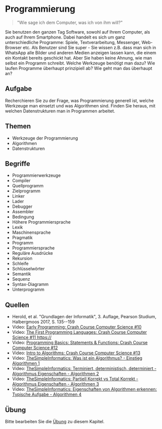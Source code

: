 # Programmierung

> "Wie sage ich dem Computer, was ich von ihm will?"

Sie benutzen den ganzen Tag Software, sowohl auf Ihrem Computer, als auch auf Ihrem Smartphone. Dabei handelt es sich um ganz unterschiedliche Programme: Spiele, Textverarbeitung, Messenger, Web-Browser etc. Als Benutzer sind Sie super - Sie wissen z.B. dass man sich in WhatsApp alle Bilder und anderen Medien anzeigen lassen kann, die einem ein Kontakt bereits geschickt hat. Aber Sie haben keine Ahnung, wie man selbst ein Programm schreibt. Welche Werkzeuge benötigt man dazu? Wie laufen Programme überhaupt prinzipiell ab? Wie geht man das überhaupt an?

## Aufgabe

Recherchieren Sie zu der Frage, was Programmierung generell ist, welche Werkzeuge man einsetzt und was Algorithmen sind. Finden Sie heraus, mit welchen Datenstrukturen man in Programmen arbeitet.

## Themen

  - Werkzeuge der Programmierung
  - Algorithmen
  - Datenstrukturen

## Begriffe

  - Programmierwerkzeuge
  - Compiler
  - Quellprogramm
  - Zielprogramm
  - Linker
  - Lader
  - Debugger
  - Assembler
  - Bedingung
  - Höhere Programmiersprache
  - Lexik
  - Maschinensprache
  - Pragmatik
  - Programm
  - Programmiersprache
  - Reguläre Ausdrücke
  - Rekursion
  - Schleife
  - Schlüsselwörter
  - Semantik
  - Sequenz
  - Syntax-Diagramm
  - Unterprogramm

## Quellen

  * Herold, et al. "Grundlagen der Informatik", 3. Auflage, Pearson Studium, Halbergmoos 2017, S. 135--159
  * Video: [Early Programming: Crash Course Computer Science #10](https://youtu.be/nwDq4adJwzM)
  * Video: [The First Programming Languages: Crash Course Computer Science #11 https://](outu.be/RU1u-js7db8)
  * Video: [Programming Basics: Statements & Functions: Crash Course Computer Science #12](https://youtu.be/l26oaHV7D40)
  * Video: [Intro to Algorithms: Crash Course Computer Science #13](https://youtu.be/rL8X2mlNHPM)
  * Video: [TheSimpleInformatics: Was ist ein Algorithmus? - Einstieg Algorithmen 1](https://youtu.be/2UvK-8DyXyc)
  * Video: [TheSimpleInformatics: Terminiert, deterministisch, determiniert - Algorithmus Eigenschaften - Algorithmen 2](https://youtu.be/MrOrqWHwRGU)
  * Video: [TheSimpleInformatics: Partiell Korrekt vs Total Korrekt - Algorithmus Eigenschaften - Algorithmen 3](https://youtu.be/RRIYgn7124g)
  * Video: [TheSimpleInformatics: Eigenschaften von Algorithmen erkennen: Typische Aufgabe - Algorithmen 4](https://youtu.be/XtmqE2T3Ioc)


## Übung

Bitte bearbeiten Sie die [Übung](exercise.md) zu diesem Kapitel.

